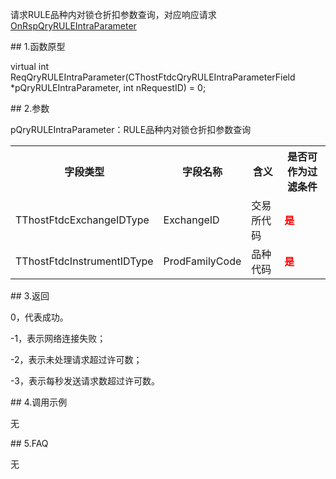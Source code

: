 <p>请求RULE品种内对锁仓折扣参数查询，对应响应请求<a href="../../CTHOSTFTDCTRADERAPI/ONRSPQRYRULEINTRAPARAMETER/">OnRspQryRULEIntraParameter</a></p>
<span class="anchor" id="2672755a-d17d-43f3-b365-34cd60fa3c2b"></span>
## 1.函数原型
<p>virtual int ReqQryRULEIntraParameter(CThostFtdcQryRULEIntraParameterField *pQryRULEIntraParameter, int nRequestID) = 0;</p>
<span class="anchor" id="898fc828-1bd7-4c73-8ab7-65d3d3c9bce6"></span>
## 2.参数
<p>pQryRULEIntraParameter：RULE品种内对锁仓折扣参数查询</p>
<table><tr><th style="TEXT-ALIGN: center;">字段类型</th><th style="TEXT-ALIGN: center;">字段名称</th><th style="TEXT-ALIGN: center;">含义</th><th style="TEXT-ALIGN: center;">是否可作为过滤条件</th></tr><tr><td style="TEXT-ALIGN: left;">TThostFtdcExchangeIDType</td>
<td style="TEXT-ALIGN: left;">ExchangeID</td>
<td style="TEXT-ALIGN: left;">交易所代码</td>
<td style="TEXT-ALIGN: left;"><strong><font color="#FF0000">是</font></strong></td>
</tr>
<tr><td style="TEXT-ALIGN: left;">TThostFtdcInstrumentIDType</td>
<td style="TEXT-ALIGN: left;">ProdFamilyCode</td>
<td style="TEXT-ALIGN: left;">品种代码</td>
<td style="TEXT-ALIGN: left;"><strong><font color="#FF0000">是</font></strong></td>
</tr>
</table>
<span class="anchor" id="25059841-c0c0-4c59-ac83-7308fcd9806f"></span>
## 3.返回
<p>0，代表成功。</p>
<p>-1，表示网络连接失败；</p>
<p>-2，表示未处理请求超过许可数；</p>
<p>-3，表示每秒发送请求数超过许可数。</p>
<span class="anchor" id="2323c2f7-45d0-4a08-8589-c6499215b988"></span>
## 4.调用示例
<p>无</p>
<span class="anchor" id="95b397aa-d6bf-418b-b5d7-711b9697b002"></span>
## 5.FAQ
<p>无</p>
